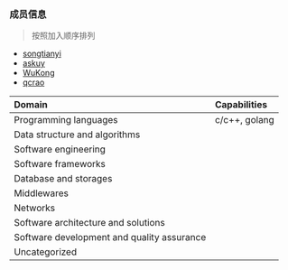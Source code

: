 ### 成员信息

> 按照加入顺序排列

* [songtianyi](https://github.com/songtianyi)
* [askuy](https://github.com/askuy)
* [WuKong](https://github.com/orgs/1pb-org/people/qi19901212)
* [qcrao](https://github.com/qcrao)

| Domain                                   | Capabilities  |
| :--------------------------------------- | :------------ |
| Programming languages                    | c/c++, golang |
| Data structure and algorithms            |               |
| Software engineering                     |               |
| Software frameworks                      |               |
| Database and storages                    |               |
| Middlewares                              |               |
| Networks                                 |               |
| Software architecture and solutions      |               |
| Software development and quality assurance |               |
| Uncategorized                            |               |
